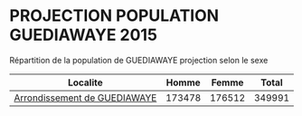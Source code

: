# PROJECTION POPULATION GUEDIAWAYE 2015
	
Répartition de la population de GUEDIAWAYE projection selon le sexe
	
| Localite  | Homme | Femme | Total |
| --------- |:-----:|:-----:|:-----:|
| [Arrondissement de GUEDIAWAYE](GUEDIAWAYE) | 173478 | 176512 | 349991 |
